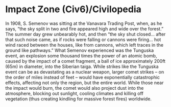 # Impact Zone (Civ6)/Civilopedia

In 1908, S. Semenov was sitting at the Vanavara Trading Post, when, as he says, “the sky split in two and fire appeared high and wide over the forest.” The summer day grew unbearably hot, and then “the sky shut closed… after that such noise came, as if rocks were falling or cannons were firing… hot wind raced between the houses, like from cannons, which left traces in the ground like pathways.” What Semenov experienced was the Tunguska event, an explosion some thousand times the power of an atomic bomb, caused by the impact of a comet fragment, a ball of ice approximately 200ft (65m) in diameter, into the Siberian taiga. While strikes like the Tunguska event can be as devastating as a nuclear weapon, larger comet strikes – on the order of miles instead of feet – would have exponentially catastrophic effects, affecting not only the region, but the entire world. While those near the impact would burn, the comet would also project dust into the atmosphere, blocking out sunlight, cooling climates and killing off vegetation (thus creating kindling for massive forest fires) worldwide.